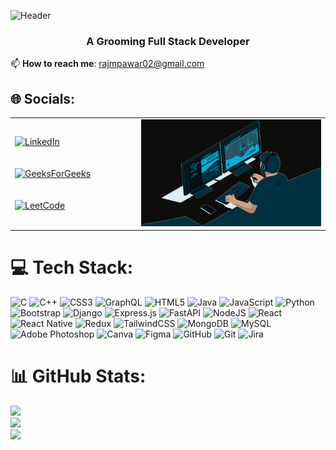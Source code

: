 
![Header](https://github.com/user-attachments/assets/fbd57615-9a0c-4b79-95e3-0b05ae3e105d)

<h3 align="center">A Grooming Full Stack Developer</h3>

📫 **How to reach me**: [rajmpawar02@gmail.com](mailto:rajmpawar02@gmail.com) 

## 🌐 Socials:
<p align="center">
  <table>
    <tr>
      <td align="left" width="40%">
        <a href="https://linkedin.com/in/raj-pawar-798ab6203/">
          <img src="https://img.shields.io/badge/LinkedIn-%230077B5.svg?logo=linkedin&logoColor=white" height="25" alt="LinkedIn">
        </a><br/><br/><br/>
        <a href="https://www.geeksforgeeks.org/user/rajmpawar7038/">
          <img src="https://img.shields.io/badge/GeeksforGeeks-gray?style=for-the-badge&logo=geeksforgeeks&logoColor=35914c" height="25" alt="GeeksForGeeks">
        </a><br/><br/><br/>
        <a href="https://leetcode.com/u/rajmpawar/">
          <img src="https://img.shields.io/badge/LeetCode-000000?style=for-the-badge&logo=LeetCode&logoColor=#d16c06" height="25" alt="LeetCode">
        </a>
      </td>
      <td align="center" >
        <img src="https://raw.githubusercontent.com/madhavagarwal3012/madhavagarwal3012/main/Black%20Background.gif"  alt="GIF">
      </td>
    </tr>
  </table>
</p>

# 💻 Tech Stack:
![C](https://img.shields.io/badge/c-%2300599C.svg?style=for-the-badge&logo=c&logoColor=white) ![C++](https://img.shields.io/badge/c++-%2300599C.svg?style=for-the-badge&logo=c%2B%2B&logoColor=white) ![CSS3](https://img.shields.io/badge/css3-%231572B6.svg?style=for-the-badge&logo=css3&logoColor=white) ![GraphQL](https://img.shields.io/badge/-GraphQL-E10098?style=for-the-badge&logo=graphql&logoColor=white) ![HTML5](https://img.shields.io/badge/html5-%23E34F26.svg?style=for-the-badge&logo=html5&logoColor=white) ![Java](https://img.shields.io/badge/java-%23ED8B00.svg?style=for-the-badge&logo=openjdk&logoColor=white) ![JavaScript](https://img.shields.io/badge/javascript-%23323330.svg?style=for-the-badge&logo=javascript&logoColor=%23F7DF1E) ![Python](https://img.shields.io/badge/python-3670A0?style=for-the-badge&logo=python&logoColor=ffdd54) ![Bootstrap](https://img.shields.io/badge/bootstrap-%238511FA.svg?style=for-the-badge&logo=bootstrap&logoColor=white) ![Django](https://img.shields.io/badge/django-%23092E20.svg?style=for-the-badge&logo=django&logoColor=white) ![Express.js](https://img.shields.io/badge/express.js-%23404d59.svg?style=for-the-badge&logo=express&logoColor=%2361DAFB) ![FastAPI](https://img.shields.io/badge/FastAPI-005571?style=for-the-badge&logo=fastapi) ![NodeJS](https://img.shields.io/badge/node.js-6DA55F?style=for-the-badge&logo=node.js&logoColor=white) ![React](https://img.shields.io/badge/react-%2320232a.svg?style=for-the-badge&logo=react&logoColor=%2361DAFB) ![React Native](https://img.shields.io/badge/react_native-%2320232a.svg?style=for-the-badge&logo=react&logoColor=%2361DAFB) ![Redux](https://img.shields.io/badge/redux-%23593d88.svg?style=for-the-badge&logo=redux&logoColor=white) ![TailwindCSS](https://img.shields.io/badge/tailwindcss-%2338B2AC.svg?style=for-the-badge&logo=tailwind-css&logoColor=white) ![MongoDB](https://img.shields.io/badge/MongoDB-%234ea94b.svg?style=for-the-badge&logo=mongodb&logoColor=white) ![MySQL](https://img.shields.io/badge/mysql-4479A1.svg?style=for-the-badge&logo=mysql&logoColor=white) ![Adobe Photoshop](https://img.shields.io/badge/adobe%20photoshop-%2331A8FF.svg?style=for-the-badge&logo=adobe%20photoshop&logoColor=white) ![Canva](https://img.shields.io/badge/Canva-%2300C4CC.svg?style=for-the-badge&logo=Canva&logoColor=white) ![Figma](https://img.shields.io/badge/figma-%23F24E1E.svg?style=for-the-badge&logo=figma&logoColor=white) ![GitHub](https://img.shields.io/badge/github-%23121011.svg?style=for-the-badge&logo=github&logoColor=white) ![Git](https://img.shields.io/badge/git-%23F05033.svg?style=for-the-badge&logo=git&logoColor=white) ![Jira](https://img.shields.io/badge/jira-%230A0FFF.svg?style=for-the-badge&logo=jira&logoColor=white)
# 📊 GitHub Stats:
![](https://github-readme-stats.vercel.app/api?username=rajmpawar&theme=dark&hide_border=false&include_all_commits=true&count_private=true)<br/>
![](https://github-readme-streak-stats.herokuapp.com/?user=rajmpawar&theme=dark&hide_border=false)<br/>
![](https://github-readme-stats.vercel.app/api/top-langs/?username=rajmpawar&theme=dark&hide_border=false&include_all_commits=true&count_private=true&layout=compact)

